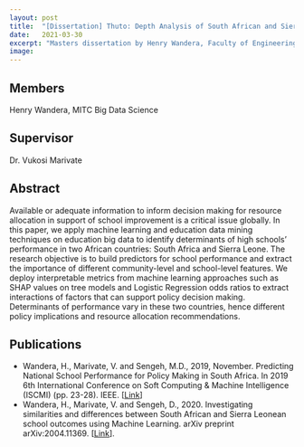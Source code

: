 ```yaml
---
layout: post
title:  "[Dissertation] Thuto: Depth Analysis of South African and Sierra Leone School Outcomes using Machine Learning"
date:   2021-03-30
excerpt: "Masters dissertation by Henry Wandera, Faculty of Engineering, Built Environment and Information Technology University of Pretoria, Pretoria"
image: 
---
```

## Members
Henry Wandera, MITC Big Data Science
## Supervisor
Dr. Vukosi Marivate

## Abstract
Available or adequate information to inform decision making for resource allocation in support of school improvement is a critical issue globally. In this paper, we apply machine learning and education data mining techniques on education big data to identify determinants of high schools’ performance in two African countries: South Africa and Sierra Leone. The research objective is to build predictors for school performance and extract the importance of different community-level and school-level features. We deploy interpretable metrics from machine learning approaches such as SHAP values on tree models and Logistic Regression odds ratios to extract interactions of factors that can support policy decision making. Determinants of performance vary in these two countries, hence different policy implications and resource allocation recommendations.

## Publications
* Wandera, H., Marivate, V. and Sengeh, M.D., 2019, November. Predicting National School Performance for Policy Making in South Africa. In 2019 6th International Conference on Soft Computing & Machine Intelligence (ISCMI) (pp. 23-28). IEEE. [[Link](https://ieeexplore.ieee.org/abstract/document/9004323)]
* Wandera, H., Marivate, V. and Sengeh, D., 2020. Investigating similarities and differences between South African and Sierra Leonean school outcomes using Machine Learning. arXiv preprint arXiv:2004.11369. [[Link](https://arxiv.org/abs/2004.11369)].
